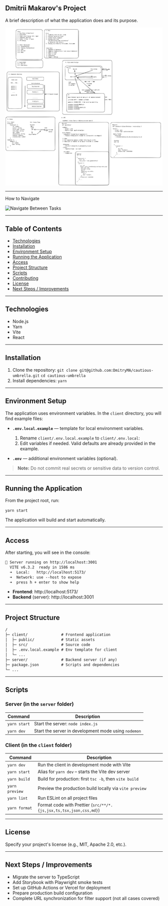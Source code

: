 ## Dmitrii Makarov's Project

A brief description of what the application does and its purpose.

![Design Mockup](design.png)


---
How to Navigate

![Navigate Between Tasks](navigate.gif)

---

## Table of Contents

- [Technologies](#technologies)
- [Installation](#installation)
- [Environment Setup](#environment-setup)
- [Running the Application](#running-the-application)
- [Access](#access)
- [Project Structure](#project-structure)
- [Scripts](#scripts)
- [Contributing](#contributing)
- [License](#license)
- [Next Steps / Improvements](#next-steps-improvements)

---

## Technologies

- Node.js
- Yarn
- Vite
- React

---

## Installation

1. Clone the repository:
   ```git clone git@github.com:DmitryMA/cautious-umbrella.git```
   ```cd cautious-umbrella```
2. Install dependencies:
   ```yarn```

---

## Environment Setup

The application uses environment variables. In the ```client``` directory, you will find example files:

- **```.env.local.example```** — template for local environment variables.  
  1. Rename ```client/.env.local.example``` to ```client/.env.local```:     
  2. Edit variables if needed. Valid defaults are already provided in the example.

- **```.env```** — additional environment variables (optional).

> **Note:** Do not commit real secrets or sensitive data to version control.

---

## Running the Application

From the project root, run:

```yarn start```

The application will build and start automatically.

---

## Access

After starting, you will see in the console:

```
🚀 Server running on http://localhost:3001
  VITE v6.3.2  ready in 1586 ms
  ➜  Local:   http://localhost:5173/
  ➜  Network: use --host to expose
  ➜  press h + enter to show help
```

- **Frontend**: http://localhost:5173/  
- **Backend** (server): http://localhost:3001

---

## Project Structure

```plaintext
/
├─ client/               # Frontend application
│  ├─ public/            # Static assets
│  ├─ src/               # Source code
│  ├─ .env.local.example # Env template for client
│  └─ ...
├─ server/               # Backend server (if any)
├─ package.json          # Scripts and dependencies
└─ ...
```

---

## Scripts

### Server (in the `server` folder)
| Command       | Description                                 |
| ------------- | ------------------------------------------- |
| `yarn start`  | Start the server: `node index.js`           |
| `yarn dev`    | Start the server in development mode using `nodemon` |

### Client (in the `client` folder)
| Command        | Description                                                                 |
| -------------- | --------------------------------------------------------------------------- |
| `yarn dev`     | Run the client in development mode with Vite                                |
| `yarn start`   | Alias for `yarn dev` – starts the Vite dev server                          |
| `yarn build`   | Build for production: first `tsc -b`, then `vite build`                     |
| `yarn preview` | Preview the production build locally via `vite preview`                     |
| `yarn lint`    | Run ESLint on all project files                                             |
| `yarn format`  | Format code with Prettier (`src/**/*.{js,jsx,ts,tsx,json,css,md}`)          |

---

## License

Specify your project's license (e.g., MIT, Apache 2.0, etc.).

---

## Next Steps / Improvements

- Migrate the server to TypeScript  
- Add Storybook with Playwright smoke tests  
- Set up GitHub Actions or Vercel for deployment  
- Prepare production build configuration  
- Complete URL synchronization for filter support (not all cases covered)
